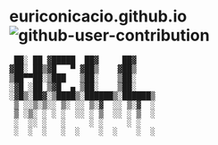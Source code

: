 # euriconicacio.github.io![github-user-contribution](https://user-images.githubusercontent.com/5957301/168504822-94aeeb3a-2990-44fe-9111-33825d4085ab.svg)

<pre>
 ██░ ██ ▓█████  ██▓     ██▓
▓██░ ██▒▓█   ▀ ▓██▒    ▓██▒
▒██▀▀██░▒███   ▒██░    ▒██░
░▓█ ░██ ▒▓█  ▄ ▒██░    ▒██░
░▓█▒░██▓░▒████▒░██████▒░██████▒
 ▒ ░░▒░▒░░ ▒░ ░░ ▒░▓  ░░ ▒░▓  ░
 ▒ ░▒░ ░ ░ ░  ░░ ░ ▒  ░░ ░ ▒  ░
 ░  ░░ ░   ░     ░ ░     ░ ░
 ░  ░  ░   ░  ░    ░  ░    ░  ░
</pre>
